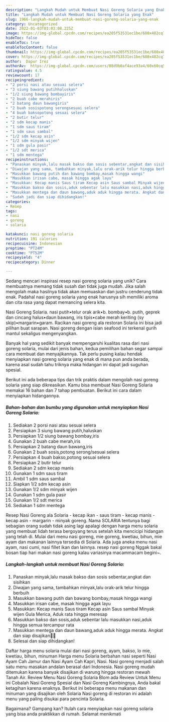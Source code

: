```yaml
---
description: "Langkah Mudah untuk Membuat Nasi Goreng Solaria yang Enak"
title: "Langkah Mudah untuk Membuat Nasi Goreng Solaria yang Enak"
slug: 1966-langkah-mudah-untuk-membuat-nasi-goreng-solaria-yang-enak
category: Uncategorized
date: 2022-01-03T03:03:08.225Z
image: https://img-global.cpcdn.com/recipes/ea205f53531ec1be/680x482cq70/nasi-goreng-solaria-foto-resep-utama.jpg
hideToc: false
enableToc: true
enableTocContent: false
thumbnail: https://img-global.cpcdn.com/recipes/ea205f53531ec1be/680x482cq70/nasi-goreng-solaria-foto-resep-utama.jpg
cover: https://img-global.cpcdn.com/recipes/ea205f53531ec1be/680x482cq70/nasi-goreng-solaria-foto-resep-utama.jpg
author:  Dapur Irez
authorAv:  https://img-global.cpcdn.com/users/08d9b0af4ace93a4/60x60cq50/avatar.jpg
ratingvalue: 4.5
reviewcount: 17
recipeingredient:
- "2 porsi nasi atau sesuai selera"
- "3 siung bawang putihhaluskan"
- "1/2 siung bawang bombayiris"
- "2 buah cabe merahiris"
- "2 batang daun bawangiris"
- "2 buah sosispotong serongsesuai selera"
- "4 buah baksopotong sesuai selera"
- "2 butir telur"
- "2 sdm kecap manis"
- "1 sdm saus tiram"
- "1 sdm saus sambal"
- "1/2 sdm kecap asin"
- "1/2 sdm minyak wijen"
- "1 sdm gula pasir"
- "1/2 sdt merica"
- "1 sdm mentega"
recipeinstructions:
- "Panaskan minyak,lalu masak bakso dan sosis sebentar,angkat dan sisihkan"
- "Diwajan yang sama, tambahkan minyak,lalu orak-arik telur hingga berbuih"
- "Masukkan bawang putih dan bawang bombay,masak hingga wangi"
- "Masukkan irisan cabe, masak hingga agak layu"
- "Masukkan: Kecap manis Saus tiram Kecap asin Saus sambal Minyak wijen Gula  Merica, Aduk rata hingga meresap"
- "Masukkan bakso dan sosis,aduk sebentar lalu masukkan nasi,aduk hingga semua tercampur rata"
- "Masukkan mentega dan daun bawang,aduk aduk hingga merata. Angkat dan siap disajikan🤗🤗"
- "Sudah jadi dan siap dihidangkan!"
categories:
- Resep
tags:
- nasi
- goreng
- solaria

katakunci: nasi goreng solaria 
nutrition: 191 calories
recipecuisine: Indonesian
preptime: "PT24M"
cooktime: "PT52M"
recipeyield: "4"
recipecategory: Dinner

---
```



Sedang mencari inspirasi resep nasi goreng solaria yang unik? Cara membuatnya memang tidak susah dan tidak juga mudah. Jika salah mengolah maka hasilnya tidak akan memuaskan dan justru cenderung tidak enak. Padahal nasi goreng solaria yang enak harusnya sih memiliki aroma dan cita rasa yang dapat memancing selera kita.


Nasi Goreng Solaria. nasi putih•telur orak arik•b. bombay•b. putih, geprek dan cincang halus•daun bawang, iris tipis•cabe merah keriting (sy skip)•margarin•garam. Racikan nasi goreng ala restoran Solaria ini bisa jadi pilihan buat sarapan. Nasi goreng dengan isian seafood ini terkenal gurih mantul sekaligus mengenyangkan.

Banyak hal yang sedikit banyak mempengaruhi kualitas rasa dari nasi goreng solaria, mulai dari jenis bahan, kedua pemilihan bahan segar sampai cara membuat dan menyajikannya. Tak perlu pusing kalau hendak menyiapkan nasi goreng solaria yang enak di mana pun anda berada, karena asal sudah tahu triknya maka hidangan ini dapat jadi suguhan spesial.


Berikut ini ada beberapa tips dan trik praktis dalam mengolah nasi goreng solaria yang siap dikreasikan. Kamu bisa membuat Nasi Goreng Solaria memakai 16 bahan dan 7 tahap pembuatan. Berikut ini cara dalam menyiapkan hidangannya.

<!--inarticleads1-->

##### Bahan-bahan dan bumbu yang digunakan untuk menyiapkan Nasi Goreng Solaria:

1. Sediakan 2 porsi nasi atau sesuai selera
1. Persiapkan 3 siung bawang putih,haluskan
1. Persiapkan 1/2 siung bawang bombay,iris
1. Gunakan 2 buah cabe merah,iris
1. Persiapkan 2 batang daun bawang,iris
1. Gunakan 2 buah sosis,potong serong/sesuai selera
1. Persiapkan 4 buah bakso,potong sesuai selera
1. Persiapkan 2 butir telur
1. Sediakan 2 sdm kecap manis
1. Gunakan 1 sdm saus tiram
1. Ambil 1 sdm saus sambal
1. Siapkan 1/2 sdm kecap asin
1. Gunakan 1/2 sdm minyak wijen
1. Gunakan 1 sdm gula pasir
1. Gunakan 1/2 sdt merica
1. Sediakan 1 sdm mentega


Resep Nasi Goreng ala Solaria - kecap ikan - saus tiram - kecap manis - kecap asin - margarin - minyak goreng. Nama SOLARIA tentunya bagi sebagian orang sudah tidak asing lagi apalagi dengan harga menu solaria yang membuat lidah terasa bergoyang terus setelah kita mencicipi hidangan yang telah di. Mulai dari menu nasi goreng, mie goreng, kwetiau, bihun, mie ayam dan makanan lainnya tersedia di Solaria. Ada juga aneka menu nasi ayam, nasi cumi, nasi fillet ikan dan lainnya. resep nasi goreng Nggak bakal bosan tiap hari makan nasi goreng kalau variasinya macammacam begini~. 

<!--inarticleads2-->

##### Langkah-langkah untuk membuat Nasi Goreng Solaria:

1. Panaskan minyak,lalu masak bakso dan sosis sebentar,angkat dan sisihkan
1. Diwajan yang sama, tambahkan minyak,lalu orak-arik telur hingga berbuih
1. Masukkan bawang putih dan bawang bombay,masak hingga wangi
1. Masukkan irisan cabe, masak hingga agak layu
1. Masukkan: Kecap manis Saus tiram Kecap asin Saus sambal Minyak wijen Gula  Merica, Aduk rata hingga meresap
1. Masukkan bakso dan sosis,aduk sebentar lalu masukkan nasi,aduk hingga semua tercampur rata
1. Masukkan mentega dan daun bawang,aduk aduk hingga merata. Angkat dan siap disajikan🤗🤗
1. Selesai dan siap dihidangkan!

Daftar harga menu solaria mulai dari nasi goreng, ayam, bakso, lo mie, kwetiau, bihun, minuman Harga menu Solaria berbahan nasi seperti Nasi Ayam Cah Jamur dan Nasi Ayam Cah Kapri, Nasi. Nasi goreng menjadi salah satu menu masakan andalan berasal dari Indonesia. Nasi goreng mudah ditemukan karena banyak disajikan di warung hingga restoran mewah Tanah Air. Review Menu Nasi Goreng Solaria Blom ada Review Untuk Menu ini Cobalah Nasi Goreng Spesial dan Nasi Goreng Kambingnya, Anda bakal ketagihan karena enaknya. Berikut ini beberapa menu makanan dan minuman yang disajikan oleh Solaria Nasi goreng di restoran ini adalah menu yang paling disukai para pencinta Solaria. 

Bagaimana? Gampang kan? Itulah cara menyiapkan nasi goreng solaria yang bisa anda praktikkan di rumah. Selamat menikmati
